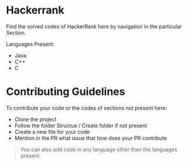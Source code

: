 # Hackerrank
Find the solved codes of HackerRank here by navigation in the particular Section.

Languages Present:
- Java
- C++
- C

# Contributing Guidelines
To contribute your code or the codes of sections not present here:
- Clone the project
- Follow the folder Structue / Create folder if not present
- Create a new file for your code
- Mention in the PR what issue that how does your PR contribute

> You can also add code in any language other than the languages present.